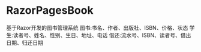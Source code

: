# RazorPagesBook
基于Razor开发的图书管理系统
图书:书名、作者、出版社、ISBN、价格、状态
学生:读者号、姓名、性别、生日、地址、电话
借还:流水号、ISBN、读者号、借出日期、归还日期
